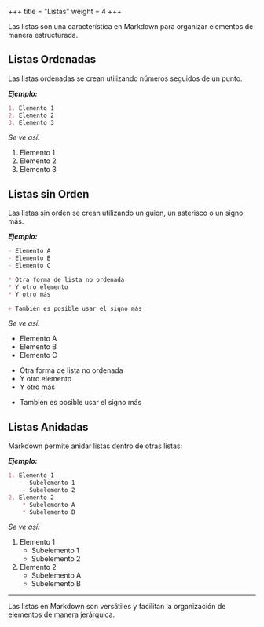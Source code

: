 +++
title = "Listas"
weight = 4
+++

Las listas son una característica en Markdown para organizar elementos de manera estructurada.

## Listas Ordenadas

Las listas ordenadas se crean utilizando números seguidos de un punto.

***Ejemplo:***

```markdown
1. Elemento 1
2. Elemento 2
3. Elemento 3
```

_Se ve así:_

1. Elemento 1
2. Elemento 2
3. Elemento 3

## Listas sin Orden

Las listas sin orden se crean utilizando un guion, un asterisco o un signo más.

***Ejemplo:***

```markdown
- Elemento A
- Elemento B
- Elemento C

* Otra forma de lista no ordenada
* Y otro elemento
* Y otro más

+ También es posible usar el signo más
```

_Se ve así:_

- Elemento A
- Elemento B
- Elemento C

* Otra forma de lista no ordenada
* Y otro elemento
* Y otro más

+ También es posible usar el signo más

## Listas Anidadas

Markdown permite anidar listas dentro de otras listas:

***Ejemplo:***

```markdown
1. Elemento 1
    - Subelemento 1
    - Subelemento 2
2. Elemento 2
    * Subelemento A
    * Subelemento B
```

_Se ve así:_

1. Elemento 1
    - Subelemento 1
    - Subelemento 2
2. Elemento 2
    * Subelemento A
    * Subelemento B

---

Las listas en Markdown son versátiles y facilitan la organización de elementos de manera jerárquica.